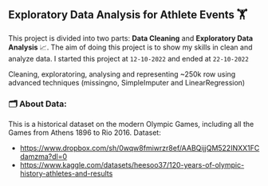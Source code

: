## Exploratory Data Analysis for Athlete Events :weight_lifting:
This project is divided into two parts: **Data Cleaning** and **Exploratory Data Analysis** :chart_with_upwards_trend:. The aim of doing this project is to show my skills in clean and analyze data. I started this project at `12-10-2022` and ended at `22-10-2022`

Cleaning, exploratoring, analysing and representing ~250k row using advanced techniques (missingno, SimpleImputer and LinearRegression)

### :card_index_dividers:	About Data:
This is a historical dataset on the modern Olympic Games, including all the Games from Athens 1896 to Rio 2016. 
Dataset: 
  - https://www.dropbox.com/sh/0wqw8fmiwrzr8ef/AABQijjQM522INXX1FCdamzma?dl=0
  - https://www.kaggle.com/datasets/heesoo37/120-years-of-olympic-history-athletes-and-results


